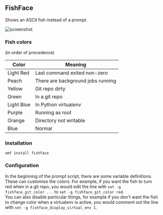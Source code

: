 ## FishFace

Shows an ASCII fish instead of a prompt.

![screenshot](https://cloud.githubusercontent.com/assets/10598847/15026896/6ea5d9ec-1249-11e6-9144-58fccbc28b72.png)

### Fish colors

(in order of precedence)

| Color | Meaning |
| --- | --- |
| Light Red | Last command exited non-zero |
| Peach | There are background jobs running |
| Yellow | Git repo dirty |
| Green | In a git repo |
| Light Blue | In Python virtualenv |
| Purple | Running as root |
| Orange | Directory not writable |
| Blue | Normal |

### Installation

```
omf install fishface
```

### Configuration

In the beginning of the prompt script, there are some variable definitions. These can customise the colors. For example, if you want the fish to turn red when in a git repo, you would edit the line with `set -g fishface_git_color ...` to `set -g fishface_git_color red`.  
You can also disable particular things, for example if you don't want the fish to change color when a virtualenv is active, you would comment out the line with `set -g fishface_display_virtual_env 1`.

